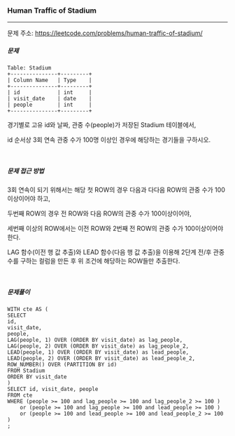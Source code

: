 ### Human Traffic of Stadium

------

문제 주소: https://leetcode.com/problems/human-traffic-of-stadium/



##### 문제

```
Table: Stadium
+---------------+---------+
| Column Name   | Type    |
+---------------+---------+
| id            | int     |
| visit_date    | date    |
| people        | int     |
+---------------+---------+

```
 경기별로 고유 id와 날짜, 관중 수(people)가 저장된 Stadium 테이블에서,    

id 순서상 3회 연속 관중 수가 100명 이상인 경우에 해당하는 경기들을 구하시오.    

​    

##### 문제 접근 방법
3회 연속이 되기 위해서는 해당 첫 ROW의 경우 다음과 다다음 ROW의 관중 수가 100이상이어야 하고,    

두번째 ROW의 경우 전 ROW와 다음 ROW의 관중 수가 100이상이어야,    

세번째 이상의 ROW에서는 이전 ROW와 2번째 전 ROW의 관중 수가 100이상이어야 한다.    

LAG 함수(이전 행 값 추출)와 LEAD 함수(다음 행 값 추출)을 이용해 2단계 전/후 관중 수를 구하는 컬럼을 만든 후 위 조건에 해당하는 ROW들만 추출한다.    

​      

##### 문제풀이

```
WITH cte AS (
SELECT
id, 
visit_date,
people,
LAG(people, 1) OVER (ORDER BY visit_date) as lag_people,
LAG(people, 2) OVER (ORDER BY visit_date) as lag_people_2,
LEAD(people, 1) OVER (ORDER BY visit_date) as lead_people,
LEAD(people, 2) OVER (ORDER BY visit_date) as lead_people_2,
ROW_NUMBER() OVER (PARTITION BY id) 
FROM Stadium
ORDER BY visit_date
) 
SELECT id, visit_date, people
FROM cte
WHERE (people >= 100 and lag_people >= 100 and lag_people_2 >= 100 )
    or (people >= 100 and lag_people >= 100 and lead_people >= 100 )
    or (people >= 100 and lead_people >= 100 and lead_people_2 >= 100 )
;
```
